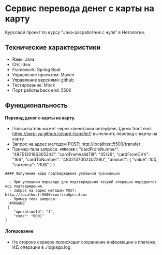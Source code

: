 # Сервис перевода денег с карты на карту
Курсовой проект по курсу "Java-разработчик с нуля" в Нетологии. 

## Технические характеристики

   - Язык: Java
   - IDE: Idea
   - Framework: Spring Boot
   - Управление проектом: Maven
   - Управление версиями: github
   - Тестирование: Mock
   - Порт работы back end: 5500
   
## Функциональность

#### Перевод денег с карты на карту.

  - Пользователь может через клиентский интерфейс (демо front end: https://serp-ya.github.io/card-transfer/) выполнить перевод с карты на карту
  - Запрос на адрес методом POST: http://localhost:5500/transfer
  - Пример тела запроса: 
  `#RRGGBB`
{
    "cardFromNumber": "4875130166305242",
    "cardFromValidTill": "05/26",
    "cardFromCVV": "166",
    "cardToNumber": "4832137002407290",
    "amount": {
        "value": 100,
        "currency": "RUB"
    }
}
```
#### Получение кода подтверждения успешной транзакции

  - При успешном переводе для подтверждения текуей операции передается код подтверждения.
  - Запрос на адрес методом POST: http://localhost:5500/confirmOperation
  - Пример тела запроса: 
 `#RRGGBB`
 {
    "operationId": "1",
    "code": "0001"
}
 ```
#### Логирование

  - На стороне сервера происходит сохранение информации о платеже, ИД операции в ./log/app.log. 


